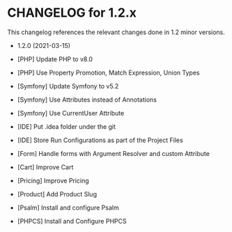 CHANGELOG for 1.2.x
===================

This changelog references the relevant changes done in 1.2 minor versions.

* 1.2.0 (2021-03-15)

* [PHP] Update PHP to v8.0
* [PHP] Use Property Promotion, Match Expression, Union Types
* [Symfony] Update Symfony to v5.2
* [Symfony] Use Attributes instead of Annotations
* [Symfony] Use CurrentUser Attribute
* [IDE] Put .idea folder under the git
* [IDE] Store Run Configurations as part of the Project Files
* [Form] Handle forms with Argument Resolver and custom Attribute
* [Cart] Improve Cart
* [Pricing] Improve Pricing 
* [Product] Add Product Slug
* [Psalm] Install and configure Psalm
* [PHPCS] Install and Configure PHPCS
